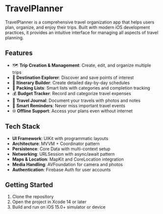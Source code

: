 # TravelPlanner

TravelPlanner is a comprehensive travel organization app that helps users plan, organize, and enjoy their trips. Built with modern iOS development practices, it provides an intuitive interface for managing all aspects of travel planning.

## Features

- 🗺️ **Trip Creation & Management**: Create, edit, and organize multiple trips
- 📍 **Destination Explorer**: Discover and save points of interest
- 📝 **Itinerary Builder**: Create detailed day-by-day schedules
- 🧳 **Packing Lists**: Smart lists with categories and completion tracking
- 💰 **Budget Tracker**: Record and categorize travel expenses
- 📸 **Travel Journal**: Document your travels with photos and notes
- 🔔 **Smart Reminders**: Never miss important travel events
- 🌐 **Offline Support**: Access your plans even without internet

## Tech Stack

- **UI Framework**: UIKit with programmatic layouts
- **Architecture**: MVVM + Coordinator pattern
- **Persistence**: Core Data with multi-context setup
- **Networking**: URLSession with async/await pattern
- **Maps & Location**: MapKit and CoreLocation integration
- **Media Handling**: AVFoundation for camera and photos
- **Authentication**: Firebase Auth for user accounts

## Getting Started

1. Clone the repository
2. Open the project in Xcode 14 or later
3. Build and run on iOS 15.0+ simulator or device

